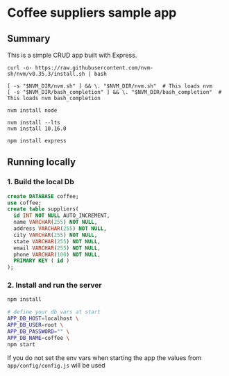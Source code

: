 # Coffee suppliers sample app

## Summary
This is a simple CRUD app built with Express.

```
curl -o- https://raw.githubusercontent.com/nvm-sh/nvm/v0.35.3/install.sh | bash

[ -s "$NVM_DIR/nvm.sh" ] && \. "$NVM_DIR/nvm.sh"  # This loads nvm
[ -s "$NVM_DIR/bash_completion" ] && \. "$NVM_DIR/bash_completion"  # This loads nvm bash_completion

nvm install node

nvm install --lts
nvm install 10.16.0

npm install express
```

## Running locally

### 1. Build the local Db
```sql
create DATABASE coffee;
use coffee;
create table suppliers(
  id INT NOT NULL AUTO_INCREMENT,
  name VARCHAR(255) NOT NULL,
  address VARCHAR(255) NOT NULL,
  city VARCHAR(255) NOT NULL,
  state VARCHAR(255) NOT NULL,
  email VARCHAR(255) NOT NULL,
  phone VARCHAR(100) NOT NULL,
  PRIMARY KEY ( id )
);
```

### 2. Install and run the server
```zsh
npm install

# define your db vars at start
APP_DB_HOST=localhost \
APP_DB_USER=root \
APP_DB_PASSWORD="" \
APP_DB_NAME=coffee \
npm start
```
If you do not set the env vars when starting the app the values 
from `app/config/config.js` will be used
